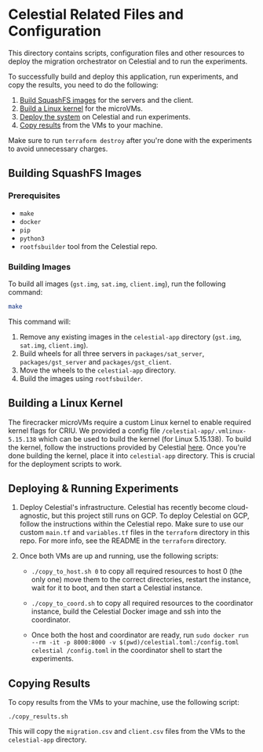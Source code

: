 # Celestial Related Files and Configuration
This directory contains scripts, configuration files and other resources to deploy the migration orchestrator on Celestial and to run the experiments.

To successfully build and deploy this application, run experiments, and copy the results, you need to do the following:
1. [Build SquashFS images](#building-squashfs-images) for the servers and the client.
2. [Build a Linux kernel](#building-a-linux-kernel) for the microVMs.
3. [Deploy the system](#deploying-the-system) on Celestial and run experiments.
4. [Copy results](#copying-results) from the VMs to your machine.

Make sure to run `terraform destroy` after you're done with the experiments to avoid unnecessary charges.

## Building SquashFS Images
### Prerequisites
- `make`
- `docker`
- `pip`
- `python3`
- `rootfsbuilder` tool from the Celestial repo.


### Building Images

To build all images (`gst.img`, `sat.img`, `client.img`), run the following command:
```bash
make
```

This command will:
1. Remove any existing images in the `celestial-app` directory (`gst.img`, `sat.img`, `client.img`).
2. Build wheels for all three servers in `packages/sat_server`, `packages/gst_server` and `packages/gst_client`.
3. Move the wheels to the `celestial-app` directory.
4. Build the images using `rootfsbuilder`.

## Building a Linux Kernel
The firecracker microVMs require a custom Linux kernel to enable required kernel flags for CRIU. We provided a config file `/celestial-app/.vmlinux-5.15.138` which can be used to build the kernel (for Linux 5.15.138). To build the kernel, follow the instructions provided by Celestial [here](https://openfogstack.github.io/celestial/kernel). Once you're done building the kernel, place it into `celestial-app` directory. This is crucial for the deployment scripts to work.

## Deploying & Running Experiments
1. Deploy Celestial's infrastructure. Celestial has recently become cloud-agnostic, but this project still runs on GCP. To deploy Celestial on GCP, follow the instructions within the Celestial repo. Make sure to use our custom `main.tf` and `variables.tf` files in the `terraform` directory in this repo. For more info, see the README in the `terraform` directory.

2. Once both VMs are up and running, use the following scripts:
   - `./copy_to_host.sh 0` to copy all required resources to host 0 (the only one) move them to the correct directories, restart the instance, wait for it to boot, and then start a Celestial instance.

   - `./copy_to_coord.sh` to copy all required resources to the coordinator instance, build the Celestial Docker image and ssh into the coordinator.

   - Once both the host and coordinator are ready, run `sudo docker run --rm -it -p 8000:8000 -v $(pwd)/celestial.toml:/config.toml celestial /config.toml` in the coordinator shell to start the experiments.

## Copying Results
To copy results from the VMs to your machine, use the following script:
```
./copy_results.sh
```
This will copy the `migration.csv` and `client.csv` files from the VMs to the `celestial-app` directory.
